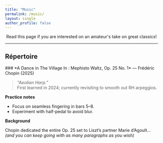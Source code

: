 ```yaml
---
title: "Music"
permalink: /music/
layout: single
author_profile: false
---
```


<!-- ————— INTRODUCTION ————— -->
<div style="text-align:center">

<p>
Read this page if you are interested on an amateur's take on great classics! 
</p>

</div>

---

## Répertoire

<section class="repertoire-entry" markdown="1">
### *A Dance in The Village In : Mephisto Waltz, Op.&nbsp;25 No.&nbsp;1* — Frédéric Chopin <span class="year">(2025)</span>

> *“Aeolian Harp.”*  
> First learned in 2024; currently revisiting to smooth out RH arpeggios.

**Practice notes**

- Focus on seamless fingering in bars 5–8.  
- Experiment with half-pedal to avoid blur.

**Background**

Chopin dedicated the entire Op.&nbsp;25 set to Liszt’s partner Marie d’Agoult…  
*(and you can keep going with as many paragraphs as you wish)*
</section>

<!-- Duplicate the <section markdown="1">…</section> block for additional pieces -->

